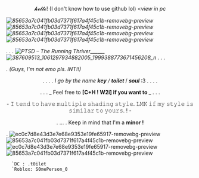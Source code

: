<p align="center"> 𝓱𝓮𝓵𝓵𝓸! (I don't know how to use github lol) <<i>view in pc</p>


![85653a7c041fb03d7371f617a4f45c1b-removebg-preview](https://github.com/user-attachments/assets/9d6edbfe-84da-4626-85f6-078719aa63fb)![85653a7c041fb03d7371f617a4f45c1b-removebg-preview](https://github.com/user-attachments/assets/f0ae4610-f613-4e01-a42b-80c07511f4d0)![85653a7c041fb03d7371f617a4f45c1b-removebg-preview](https://github.com/user-attachments/assets/828dd76e-a6b9-4ce8-9da1-004ecfe66ae5)![85653a7c041fb03d7371f617a4f45c1b-removebg-preview](https://github.com/user-attachments/assets/7fef6bb3-de99-42ed-bc39-c6e187c465a5)





.       .       .       ![PTSD – The Running Thriver](https://github.com/user-attachments/assets/ae923177-7df5-4f42-8be2-51c649666d10)______![387609513_1061297934882005_1999388773671456208_n](https://github.com/user-attachments/assets/37c7e07b-93f1-4a36-9aad-0d4c256ba893) . . .

.                     (Guys, I'm not emo pls. INT!!)


<p align="center"> .   .   .   .   I go by the name <b><i>key</i></b>  / <b <i>toilet</i> </b> / <b> <i>soul</i> </b>:3   .   .   .   .

<p align="center">       .  .  . _ Feel free to <b>[C+H ! W2i] if you want to </b> _ . . . 

<p align="center"> - 𝙸 𝚝𝚎𝚗𝚍 𝚝𝚘 𝚑𝚊𝚟𝚎 𝚖𝚞𝚕𝚝𝚒𝚙𝚕𝚎 𝚜𝚑𝚊𝚍𝚒𝚗𝚐 𝚜𝚝𝚢𝚕𝚎. 𝙻𝙼𝙺 𝚒𝚏 𝚖𝚢 𝚜𝚝𝚢𝚕𝚎 𝚒𝚜 𝚜𝚒𝚖𝚒𝚕𝚊𝚛 𝚝𝚘 𝚢𝚘𝚞𝚛𝚜. ! -

<p align="center"> .                 ...                  . Keep in mind that I'm a <b>minor !</b> 






.
![ec0c7d8e43d3e7e68e9353e19fe65917-removebg-preview](https://github.com/user-attachments/assets/ce64afcc-d68a-4a95-88f4-49395dcdf010)![85653a7c041fb03d7371f617a4f45c1b-removebg-preview](https://github.com/user-attachments/assets/8ff962bb-10b2-44c4-8c4c-c8c6a9bb0e33)![ec0c7d8e43d3e7e68e9353e19fe65917-removebg-preview](https://github.com/user-attachments/assets/1a5fb298-ddde-4dcd-b87b-2fe3c1413824)![85653a7c041fb03d7371f617a4f45c1b-removebg-preview](https://github.com/user-attachments/assets/e4fc9087-06b8-4dbb-99ef-2d87cd34bbd3)



      `DC : .t0ilet 
      `Roblox: S0mePerson_0
